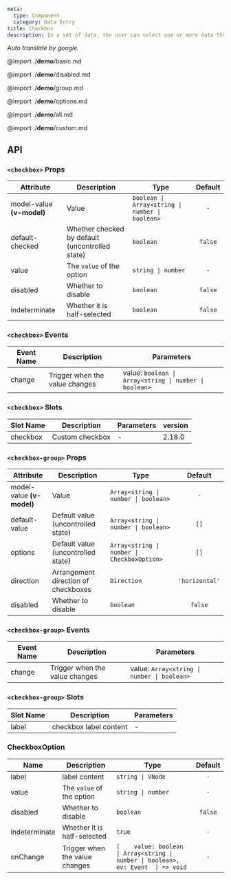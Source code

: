 ```yaml
meta:
  type: Component
  category: Data Entry
title: Checkbox
description: In a set of data, the user can select one or more data through the check box.
```

*Auto translate by google.*

@import ./__demo__/basic.md

@import ./__demo__/disabled.md

@import ./__demo__/group.md

@import ./__demo__/options.md

@import ./__demo__/all.md

@import ./__demo__/custom.md

## API


### `<checkbox>` Props

|Attribute|Description|Type|Default|
|---|---|---|:---:|
|model-value **(v-model)**|Value|`boolean \| Array<string \| number \| boolean>`|`-`|
|default-checked|Whether checked by default (uncontrolled state)|`boolean`|`false`|
|value|The `value` of the option|`string \| number`|`-`|
|disabled|Whether to disable|`boolean`|`false`|
|indeterminate|Whether it is half-selected|`boolean`|`false`|
### `<checkbox>` Events

|Event Name|Description|Parameters|
|---|---|---|
|change|Trigger when the value changes|value: `boolean \| Array<string \| number \| boolean>`|
### `<checkbox>` Slots

|Slot Name|Description|Parameters|version|
|---|---|---|:---|
|checkbox|Custom checkbox|-|2.18.0|




### `<checkbox-group>` Props

|Attribute|Description|Type|Default|
|---|---|---|:---:|
|model-value **(v-model)**|Value|`Array<string \| number \| boolean>`|`-`|
|default-value|Default value (uncontrolled state)|`Array<string \| number \| boolean>`|`[]`|
|options|Default value (uncontrolled state)|`Array<string \| number \| CheckboxOption>`|`[]`|
|direction|Arrangement direction of checkboxes|`Direction`|`'horizontal'`|
|disabled|Whether to disable|`boolean`|`false`|
### `<checkbox-group>` Events

|Event Name|Description|Parameters|
|---|---|---|
|change|Trigger when the value changes|value: `Array<string \| number \| boolean>`|
### `<checkbox-group>` Slots

|Slot Name|Description|Parameters|
|---|---|---|
|label|checkbox label content|-|




### CheckboxOption

|Name|Description|Type|Default|
|---|---|---|:---:|
|label|label content|`string \| VNode`|`-`|
|value|The `value` of the option|`string \| number`|`-`|
|disabled|Whether to disable|`boolean`|`false`|
|indeterminate|Whether it is half-selected|`true`|`-`|
|onChange|Trigger when the value changes|`(    value: boolean \| Array<string \| number \| boolean>,    ev: Event  ) => void`|`-`|


